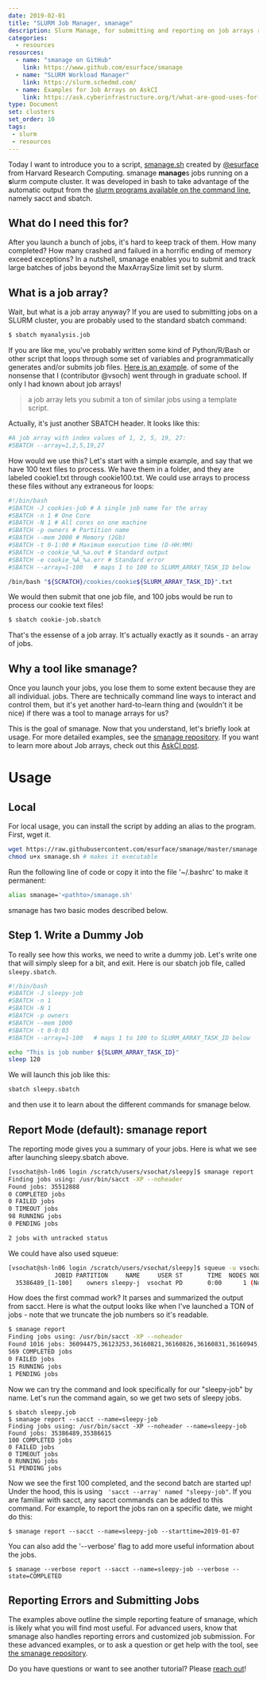 ```yaml
---
date: 2019-02-01
title: "SLURM Job Manager, smanage"
description: Slurm Manage, for submitting and reporting on job arrays run on slurm
categories:
  - resources
resources:
  - name: "smanage on GitHub"
    link: https://www.github.com/esurface/smanage
  - name: "SLURM Workload Manager"
    link: https://slurm.schedmd.com/
  - name: Examples for Job Arrays on AskCI
    link: https://ask.cyberinfrastructure.org/t/what-are-good-uses-for-job-arrays/733/3
type: Document
set: clusters
set_order: 10
tags:
 - slurm
 - resources
---
```


Today I want to introduce you to a script, [smanage.sh](https://www.github.com/esurface/smanage)
created by [@esurface]( https://www.github.com/esurface) from Harvard Research Computing.
smanage <strong>manage</strong>s jobs running on a 
<strong>s</strong>lurm compute cluster. It was developed in bash to take advantage of the automatic output from the [slurm programs available on the command line](https://slurm.schedmd.com/pdfs/summary.pdf), namely sacct and sbatch. 

## What do I need this for?

After you launch a bunch of jobs, it's hard to keep track of them. How many completed?  How many crashed
and failued in a horrific ending of memory exceed exceptions? In a nutshell, smanage enables you to submit and track large batches of jobs beyond the MaxArraySize limit set by slurm. 


## What is a job array?

Wait, but what is a job array anyway? If you are used to submitting jobs on a SLURM cluster, you are probably used to the standard sbatch command:

```bash
$ sbatch myanalysis.job
```

If you are like me, you've probably written some kind of Python/R/Bash or other
script that loops through some set of variables and programmatically
generates and/or submits job files. [Here is an example](https://github.com/vsoch/image-comparison-thresholding/blob/master/preprocessing/run_make_group_maps.py#L19).
of some of the nonsense that I (contributor @vsoch) went through in graduate school.
If only I had known about job arrays!

> a job array lets you submit a ton of similar jobs using a template script.

Actually, it's just another SBATCH header. It looks like this:

```bash
#A job array with index values of 1, 2, 5, 19, 27:
#SBATCH --array=1,2,5,19,27
```

How would we use this? Let's start with a simple example, and say that we have
100 text files to process. We have them in a folder, and they are labeled 
cookie1.txt through cookie100.txt. We could use arrays to process these files
without any extraneous for loops:

```bash
#!/bin/bash
#SBATCH -J cookies-job # A single job name for the array
#SBATCH -n 1 # One Core
#SBATCH -N 1 # All cores on one machine
#SBATCH -p owners # Partition name
#SBATCH --mem 2000 # Memory (2Gb)
#SBATCH -t 0-1:00 # Maximum execution time (D-HH:MM)
#SBATCH -o cookie_%A_%a.out # Standard output
#SBATCH -e cookie_%A_%a.err # Standard error
#SBATCH --array=1-100   # maps 1 to 100 to SLURM_ARRAY_TASK_ID below

/bin/bash "${SCRATCH}/cookies/cookie${SLURM_ARRAY_TASK_ID}".txt
```

We would then submit that one job file, and 100 jobs would be run to process our
cookie text files!

```bash
$ sbatch cookie-job.sbatch
```

That's the essense of a job array. It's actually exactly as it sounds - an array
of jobs.

## Why a tool like smanage?

Once you launch your jobs, you lose them to some extent because they are all individual.
jobs. There are technically command line ways to interact and control them, but
it's yet another hard-to-learn thing and (wouldn't it be nice) if there was a tool
to manage arrays for us?

This is the goal of smanage. Now that you understand, let's briefly look at usage.
For more detailed examples, see the [smanage repository](https://www.github.com/esurface/smanage).
If you want to learn more about Job arrays, check out this [AskCI post](https://ask.cyberinfrastructure.org/t/what-are-good-uses-for-job-arrays/733/3).

# Usage

## Local

For local usage, you can install the script by adding an alias to the program. First, wget it.

```bash
wget https://raw.githubusercontent.com/esurface/smanage/master/smanage.sh
chmod u+x smanage.sh # makes it executable
```

Run the following line of code or copy it into the file '~/.bashrc' to make it permanent:

```bash
alias smanage='<pathto>/smanage.sh'
```

smanage has two basic modes described below.

## Step 1. Write a Dummy Job

To really see how this works, we need to write a dummy job. Let's write one
that will simply sleep for a bit, and exit. Here is our sbatch job file,
called `sleepy.sbatch`.

```bash
#!/bin/bash
#SBATCH -J sleepy-job
#SBATCH -n 1
#SBATCH -N 1
#SBATCH -p owners
#SBATCH --mem 1000
#SBATCH -t 0-0:03
#SBATCH --array=1-100   # maps 1 to 100 to SLURM_ARRAY_TASK_ID below

echo "This is job number ${SLURM_ARRAY_TASK_ID}"
sleep 120
```

We will launch this job like this:

```bash
sbatch sleepy.sbatch
```

and then use it to learn about the different commands for smanage below.

## Report Mode (default): smanage report

The reporting mode gives you a summary of your jobs. Here is what we see after
launching sleepy.sbatch above.

```bash
[vsochat@sh-ln06 login /scratch/users/vsochat/sleepy]$ smanage report
Finding jobs using: /usr/bin/sacct -XP --noheader
Found jobs: 35512888
0 COMPLETED jobs
0 FAILED jobs
0 TIMEOUT jobs
98 RUNNING jobs
0 PENDING jobs

2 jobs with untracked status
```
We could have also used squeue:

```bash
[vsochat@sh-ln06 login /scratch/users/vsochat/sleepy]$ squeue -u vsochat
             JOBID PARTITION     NAME     USER ST       TIME  NODES NODELIST(REASON)
  35386489_[1-100]    owners sleepy-j  vsochat PD       0:00      1 (None)
```

How does the first commad work? It parses and summarized the output from sacct.
Here is what the output looks like when I've launched a TON of jobs - note that
we truncate the job numbers so it's readable.

```bash
$ smanage report
Finding jobs using: /usr/bin/sacct -XP --noheader
Found 1016 jobs: 36094475,36123253,36160821,36160826,36160831,36160945,36160947,36160950,36161025 (and more)
569 COMPLETED jobs
0 FAILED jobs
15 RUNNING jobs
1 PENDING jobs
```

Now we can try the command and look specifically for our "sleepy-job" by name.
Let's run the command again, so we get two sets of sleepy jobs.

```
$ sbatch sleepy.job
$ smanage report --sacct --name=sleepy-job
Finding jobs using: /usr/bin/sacct -XP --noheader --name=sleepy-job
Found jobs: 35386489,35386615
100 COMPLETED jobs
0 FAILED jobs
0 TIMEOUT jobs
0 RUNNING jobs
51 PENDING jobs
```

Now we see the first 100 completed, and the second batch are started up!
Under the hood, this is using ` 'sacct --array' named "sleepy-job"`.
If you are familiar with sacct, any sacct commands can be added to
this command. For example, to report the jobs ran on a specific date,
we might do this:

```
$ smanage report --sacct --name=sleepy-job --starttime=2019-01-07
```

You can also add the '--verbose' flag to add more useful information about the jobs.

```
$ smanage --verbose report --sacct --name=sleepy-job --verbose --state=COMPLETED
```


## Reporting Errors and Submitting Jobs

The examples above outline the simple reporting feature of smanage, which is 
likely what you will find most useful. For advanced users, know that smanage also
handles reporting errors and customized job submission. For these advanced examples,
or to ask a question or get help with the tool, see [the smanage repository](https://www.github.com/esurface/smanage).

Do you have questions or want to see another tutorial? Please <a href="https://www.github.com/vsoch/lessons/issues">reach out</a>!
